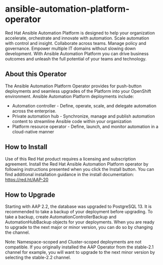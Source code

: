 # ansible-automation-platform-operator

Red Hat Ansible Automation Platform is designed to help your organization accelerate, orchestrate and innovate with automation. Scale automation with control and insight. Collaborate across teams. Manage policy and governance. Empower multiple IT domains without slowing down development. With Ansible Automation Platform you can drive business outcomes and unleash the full potential of your teams and technology.

## About this Operator

The Ansible Automation Platform Operator provides for push-button deployments and seamless upgrades of the Platform into your OpenShift environment. Ansible Automation Platform deployments include:
  * Automation controller - Define, operate, scale, and delegate automation across the enterprise.
  * Private automation hub - Synchronize, manage and publish automation content to streamline Ansible code within your organization
  * Platform resource operator - Define, launch, and monitor automation in a cloud-native manner

## How to Install

Use of this Red Hat product requires a licensing and subscription agreement.
Install the Red Hat Ansible Automation Platform operator by following instructions presented when you click the Install button.
You can find additional installation guidance in the install documentation: https://red.ht/AAP-20

## How to Upgrade

Starting with AAP 2.2, the database was upgraded to PostgreSQL 13. It is recommended to take a backup of your deployment before upgrading.
To take a backup, create AutomationControllerBackup and AutomationHubBackup objects for your deployments.
When you are ready to upgrade to the next major or minor version, you can do so by changing the channel.

Note: Namespace-scoped and Cluster-scoped deployments are not compatible.
If you originally installed the AAP Operator from the stable-2.1 channel for example, you will want to upgrade to the next minor version by selecting the stable-2.2 channel.

